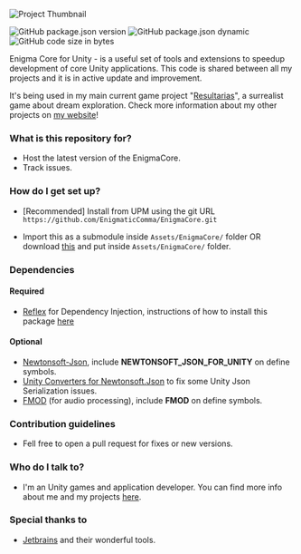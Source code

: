 ![Project Thumbnail](https://chrisdbhr.github.io/images/thumbs/EnigmaCore.png)

![GitHub package.json version](https://img.shields.io/github/package-json/v/EnigmaticComma/EnigmaCore)
![GitHub package.json dynamic](https://img.shields.io/github/package-json/unity/EnigmaticComma/EnigmaCore)
![GitHub code size in bytes](https://img.shields.io/github/languages/code-size/EnigmaticComma/EnigmaCore)


Enigma Core for Unity - is a useful set of tools and extensions to speedup development of core Unity applications. This code is shared between all my projects and it is in active update and improvement.

It's being used in my main current game project "[Resultarias](https://chrisjogos.com/resultarias)", a surrealist game about dream exploration.
Check more information about my other projects on [my website](https://chrisjogos.com)!

### What is this repository for? ###

* Host the latest version of the EnigmaCore.
* Track issues.

### How do I get set up? ###

* [Recommended] Install from UPM using the git URL ``https://github.com/EnigmaticComma/EnigmaCore.git``

* Import this as a submodule inside ``Assets/EnigmaCore/`` folder OR download [this](https://github.com/EnigmaticComma/EnigmaCore/archive/master.zip) and put inside ``Assets/EnigmaCore/`` folder.

### Dependencies

#### Required
* [Reflex](https://github.com/gustavopsantos/Reflex) for Dependency Injection, instructions of how to install this package [here](https://github.com/gustavopsantos/Reflex?tab=readme-ov-file#-installation)

#### Optional
* [Newtonsoft-Json](https://docs.unity3d.com/Packages/com.unity.nuget.newtonsoft-json@3.0/manual/index.html), include **NEWTONSOFT_JSON_FOR_UNITY** on define symbols.
* [Unity Converters for Newtonsoft.Json](https://github.com/jilleJr/Newtonsoft.Json-for-Unity.Converters) to fix some Unity Json Serialization issues. 
* [FMOD](https://www.fmod.com) (for audio processing), include **FMOD** on define symbols.

### Contribution guidelines ###

* Fell free to open a pull request for fixes or new versions.

### Who do I talk to? ###

* I'm an Unity games and application developer. You can find more info about me and my projects [here](https://chrisjogos.com).

### Special thanks to ###

* [Jetbrains](https://www.jetbrains.com/?from=ChrisDevelopmentKit) and their wonderful tools.
